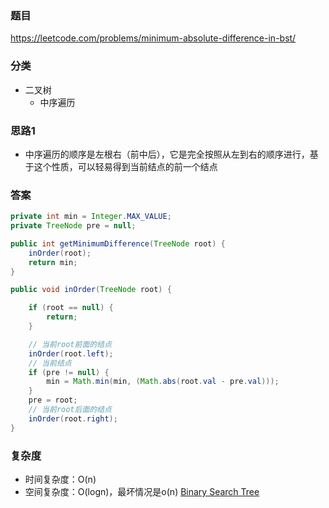 ### 题目
https://leetcode.com/problems/minimum-absolute-difference-in-bst/

### 分类
* 二叉树
    * 中序遍历

### 思路1
* 中序遍历的顺序是左根右（前中后），它是完全按照从左到右的顺序进行，基于这个性质，可以轻易得到当前结点的前一个结点

### 答案
```java
private int min = Integer.MAX_VALUE;
private TreeNode pre = null;

public int getMinimumDifference(TreeNode root) {
    inOrder(root);
    return min;
}

public void inOrder(TreeNode root) {

    if (root == null) {
        return;
    }

    // 当前root前面的结点
    inOrder(root.left);
    // 当前结点
    if (pre != null) {
        min = Math.min(min, (Math.abs(root.val - pre.val)));
    }
    pre = root;
    // 当前root后面的结点
    inOrder(root.right);
}
```

### 复杂度
* 时间复杂度：O(n)
* 空间复杂度：O(logn)，最坏情况是o(n) [Binary Search Tree](https://github.com/HolmesJJ/CS2040S-Data-Structures-and-Algorithms/wiki/Binary-Search-Tree)
